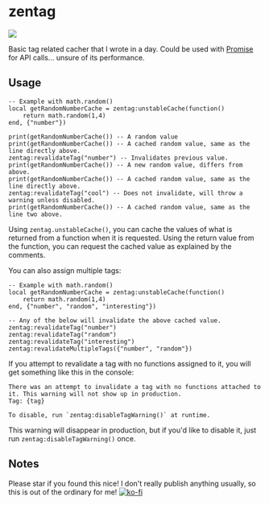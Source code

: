 # zentag
[![](https://img.shields.io/badge/License-MIT-blue.svg)](https://opensource.org/licenses/MIT "License: MIT")

Basic tag related cacher that I wrote in a day. Could be used with [Promise](https://eryn.io/roblox-lua-promise/) for API calls... unsure of its performance.

## Usage

```luau
-- Example with math.random()
local getRandomNumberCache = zentag:unstableCache(function()
    return math.random(1,4)
end, {"number"})

print(getRandomNumberCache()) -- A random value
print(getRandomNumberCache()) -- A cached random value, same as the line directly above.
zentag:revalidateTag("number") -- Invalidates previous value.
print(getRandomNumberCache()) -- A new random value, differs from above.
print(getRandomNumberCache()) -- A cached random value, same as the line directly above.
zentag:revalidateTag("cool") -- Does not invalidate, will throw a warning unless disabled.
print(getRandomNumberCache()) -- A cached random value, same as the line two above.
```

Using `zentag.unstableCache()`, you can cache the values of what is returned from a function when it is requested. Using the return value from the function, you can request the cached value as explained by the comments.

You can also assign multiple tags:
```luau
-- Example with math.random()
local getRandomNumberCache = zentag:unstableCache(function()
    return math.random(1,4)
end, {"number", "random", "interesting"})

-- Any of the below will invalidate the above cached value.
zentag:revalidateTag("number")
zentag:revalidateTag("random")
zentag:revalidateTag("interesting")
zentag:revalidateMultipleTags({"number", "random"})
```

If you attempt to revalidate a tag with no functions assigned to it, you will get something like this in the console:
```
There was an attempt to invalidate a tag with no functions attached to it. This warning will not show up in production.
Tag: {tag}

To disable, run `zentag:disableTagWarning()` at runtime.
```

This warning will disappear in production, but if you'd like to disable it, just run `zentag:disableTagWarning()` once.

## Notes
Please star if you found this nice! I don't really publish anything usually, so this is out of the ordinary for me!
[![ko-fi](https://ko-fi.com/img/githubbutton_sm.svg)](https://ko-fi.com/J3J713QNYW)
